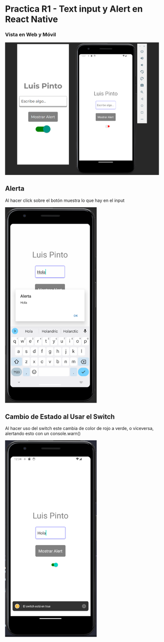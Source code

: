 # Practica R1 - Text input y Alert en React Native

### Vista en Web y Móvil

<img src="img/01.png" alt="Vista en Web" width="600">

## Alerta

Al hacer click sobre el botón muestra lo que hay en el input

<img src="img/02.png" alt="Alerta" width="300">

## Cambio de Estado al Usar el Switch

Al hacer uso del switch este cambia de color de rojo a verde, o viceversa, alertando esto con un console.warn()

<img src="img/03.png" alt="Cambio de Estado con el Switch" width="300">
